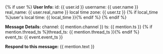 {% if user %}
**User Info:**
id: {{ user.id }}
username: {{ user.name }}
real_name: {{ user.real_name }}
local time zone: {{ user.tz }}
{% if local_time %}user's local time: {{ local_time }}{% endif %}
{% endif %}

**Message Details:**
channel: {{ mention.channel }}
ts: {{ mention.ts }}
{% if mention.thread_ts %}thread_ts: {{ mention.thread_ts }}{% endif %}
event_ts: {{ event.event_ts }}

**Respond to this message:**
{{ mention.text }}